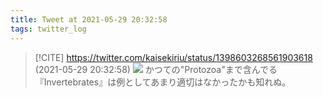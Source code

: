 ```yaml
---
title: Tweet at 2021-05-29 20:32:58
tags: twitter_log
---
```


> [!CITE] https://twitter.com/kaisekiriu/status/1398603268561903618 (2021-05-29 20:32:58)
> ![](https://twitter.com/kaisekiriu/status/1398603268561903618)
> かつての"Protozoa"まで含んでる『Invertebrates』は例としてあまり適切はなかったかも知れぬ。

